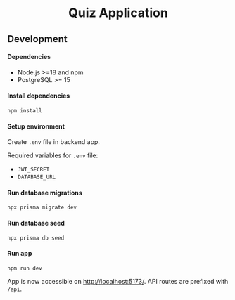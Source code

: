 <h1 align="center">Quiz Application</h1>

## Development

#### Dependencies

- Node.js >=18 and npm
- PostgreSQL >= 15

#### Install dependencies

```
npm install
```

#### Setup environment

Create `.env` file in backend app.

Required variables for `.env` file:

- `JWT_SECRET`
- `DATABASE_URL`

#### Run database migrations

```
npx prisma migrate dev
```

#### Run database seed

```
npx prisma db seed
```

#### Run app

```
npm run dev
```

App is now accessible on <http://localhost:5173/>. API routes are prefixed with `/api`.
